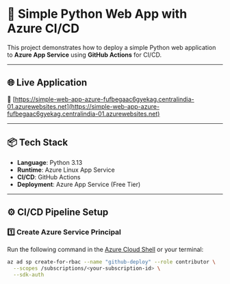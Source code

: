 # 🚀 Simple Python Web App with Azure CI/CD

This project demonstrates how to deploy a simple Python web application to **Azure App Service** using **GitHub Actions** for CI/CD.

---

## 🌐 Live Application

🔗 [https://simple-web-app-azure-fufbegaac6gyekag.centralindia-01.azurewebsites.net](https://simple-web-app-azure-fufbegaac6gyekag.centralindia-01.azurewebsites.net)

---

## 📦 Tech Stack

- **Language**: Python 3.13  
- **Runtime**: Azure Linux App Service  
- **CI/CD**: GitHub Actions  
- **Deployment**: Azure App Service (Free Tier)

---

## ⚙️ CI/CD Pipeline Setup

### 1️⃣ Create Azure Service Principal

Run the following command in the [Azure Cloud Shell](https://shell.azure.com) or your terminal:

```bash
az ad sp create-for-rbac --name "github-deploy" --role contributor \
  --scopes /subscriptions/<your-subscription-id> \
  --sdk-auth
